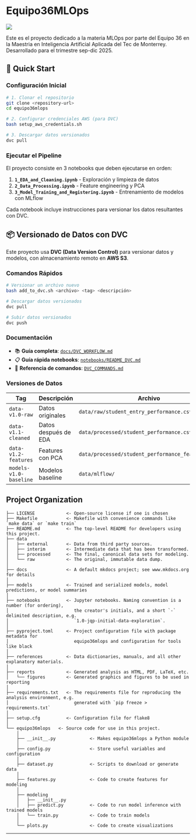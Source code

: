 # Equipo36MLOps

<a target="_blank" href="https://cookiecutter-data-science.drivendata.org/">
    <img src="https://img.shields.io/badge/CCDS-Project%20template-328F97?logo=cookiecutter" />
</a>

Este es el proyecto dedicado a la materia MLOps por parte del Equipo 36 en la Maestria en Inteligencia Artificial Aplicada del Tec de Monterrey. Desarrollado para el trimestre sep-dic 2025.

## 🚀 Quick Start

### Configuración Inicial

```bash
# 1. Clonar el repositorio
git clone <repository-url>
cd equipo36mlops

# 2. Configurar credenciales AWS (para DVC)
bash setup_aws_credentials.sh

# 3. Descargar datos versionados
dvc pull
```

### Ejecutar el Pipeline

El proyecto consiste en 3 notebooks que deben ejecutarse en orden:

1. **`1_EDA_and_Cleaning.ipynb`** - Exploración y limpieza de datos
2. **`2_Data_Processing.ipynb`** - Feature engineering y PCA
3. **`3_Model_Training_and_Registering.ipynb`** - Entrenamiento de modelos con MLflow

Cada notebook incluye instrucciones para versionar los datos resultantes con DVC.

## 📦 Versionado de Datos con DVC

Este proyecto usa **DVC (Data Version Control)** para versionar datos y modelos, con almacenamiento remoto en **AWS S3**.

### Comandos Rápidos

```bash
# Versionar un archivo nuevo
bash add_to_dvc.sh <archivo> <tag> <descripción>

# Descargar datos versionados
dvc pull

# Subir datos versionados
dvc push
```

### Documentación

- 📚 **Guía completa**: [`docs/DVC_WORKFLOW.md`](docs/DVC_WORKFLOW.md)
- 📋 **Guía rápida notebooks**: [`notebooks/README_DVC.md`](notebooks/README_DVC.md)
- 🔧 **Referencia de comandos**: [`DVC_COMMANDS.md`](DVC_COMMANDS.md)

### Versiones de Datos

| Tag | Descripción | Archivo |
|-----|-------------|---------|
| `data-v1.0-raw` | Datos originales | `data/raw/student_entry_performance.csv` |
| `data-v1.1-cleaned` | Datos después de EDA | `data/processed/student_performance.csv` |
| `data-v1.2-features` | Features con PCA | `data/processed/student_performance_features.csv` |
| `models-v1.0-baseline` | Modelos baseline | `data/mlflow/` |

## Project Organization

```
├── LICENSE            <- Open-source license if one is chosen
├── Makefile           <- Makefile with convenience commands like `make data` or `make train`
├── README.md          <- The top-level README for developers using this project.
├── data
│   ├── external       <- Data from third party sources.
│   ├── interim        <- Intermediate data that has been transformed.
│   ├── processed      <- The final, canonical data sets for modeling.
│   └── raw            <- The original, immutable data dump.
│
├── docs               <- A default mkdocs project; see www.mkdocs.org for details
│
├── models             <- Trained and serialized models, model predictions, or model summaries
│
├── notebooks          <- Jupyter notebooks. Naming convention is a number (for ordering),
│                         the creator's initials, and a short `-` delimited description, e.g.
│                         `1.0-jqp-initial-data-exploration`.
│
├── pyproject.toml     <- Project configuration file with package metadata for 
│                         equipo36mlops and configuration for tools like black
│
├── references         <- Data dictionaries, manuals, and all other explanatory materials.
│
├── reports            <- Generated analysis as HTML, PDF, LaTeX, etc.
│   └── figures        <- Generated graphics and figures to be used in reporting
│
├── requirements.txt   <- The requirements file for reproducing the analysis environment, e.g.
│                         generated with `pip freeze > requirements.txt`
│
├── setup.cfg          <- Configuration file for flake8
│
└── equipo36mlops   <- Source code for use in this project.
    │
    ├── __init__.py             <- Makes equipo36mlops a Python module
    │
    ├── config.py               <- Store useful variables and configuration
    │
    ├── dataset.py              <- Scripts to download or generate data
    │
    ├── features.py             <- Code to create features for modeling
    │
    ├── modeling                
    │   ├── __init__.py 
    │   ├── predict.py          <- Code to run model inference with trained models          
    │   └── train.py            <- Code to train models
    │
    └── plots.py                <- Code to create visualizations
```

--------

